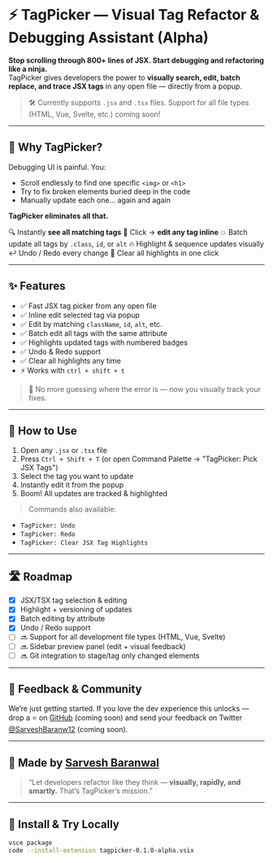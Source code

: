 # ⚡ TagPicker — Visual Tag Refactor & Debugging Assistant (Alpha)

**Stop scrolling through 800+ lines of JSX. Start debugging and refactoring like a ninja.**  
TagPicker gives developers the power to **visually search, edit, batch replace, and trace JSX tags** in any open file — directly from a popup.

> 🛠️ Currently supports `.jsx` and `.tsx` files. Support for all file types (HTML, Vue, Svelte, etc.) coming soon!

---

## 🚀 Why TagPicker?

Debugging UI is painful. You:
- Scroll endlessly to find one specific `<img>` or `<h1>`
- Try to fix broken elements buried deep in the code
- Manually update each one… again and again

**TagPicker eliminates all that.**

🔍 Instantly **see all matching tags**
📝 Click → **edit any tag inline**
💥 Batch update all tags by `.class`, `id`, or `alt`
🔥 Highlight & sequence updates visually
↩️ Undo / Redo every change
🧼 Clear all highlights in one click

---

## ✨ Features

- ✅ Fast JSX tag picker from any open file
- ✅ Inline edit selected tag via popup
- ✅ Edit by matching `className`, `id`, `alt`, etc.
- ✅ Batch edit all tags with the same attribute
- ✅ Highlights updated tags with numbered badges
- ✅ Undo & Redo support
- ✅ Clear all highlights any time
- ⚡ Works with `ctrl + shift + t`

> 🧠 No more guessing where the error is — now you visually track your fixes.

---

## 🎯 How to Use

1. Open any `.jsx` or `.tsx` file
2. Press `Ctrl + Shift + T` (or open Command Palette → "TagPicker: Pick JSX Tags")
3. Select the tag you want to update
4. Instantly edit it from the popup
5. Boom! All updates are tracked & highlighted

> Commands also available:
- `TagPicker: Undo`
- `TagPicker: Redo`
- `TagPicker: Clear JSX Tag Highlights`

---

## 🛣 Roadmap

- [x] JSX/TSX tag selection & editing
- [x] Highlight + versioning of updates
- [x] Batch editing by attribute
- [x] Undo / Redo support
- [ ] 🔜 Support for all development file types (HTML, Vue, Svelte)
- [ ] 🔜 Sidebar preview panel (edit + visual feedback)
- [ ] 🔜 Git integration to stage/tag only changed elements

---

## 💬 Feedback & Community

We’re just getting started. If you love the dev experience this unlocks —  
drop a ⭐ on [GitHub](#) (coming soon) and send your feedback on Twitter [@SarveshBaranw12](#) (coming soon).

---

## 👑 Made by [Sarvesh Baranwal](https://github.com/sarv-er)

> “Let developers refactor like they think — **visually, rapidly, and smartly.** That’s TagPicker’s mission.”

---

## 🧪 Install & Try Locally

```bash
vsce package
code --install-extension tagpicker-0.1.0-alpha.vsix

